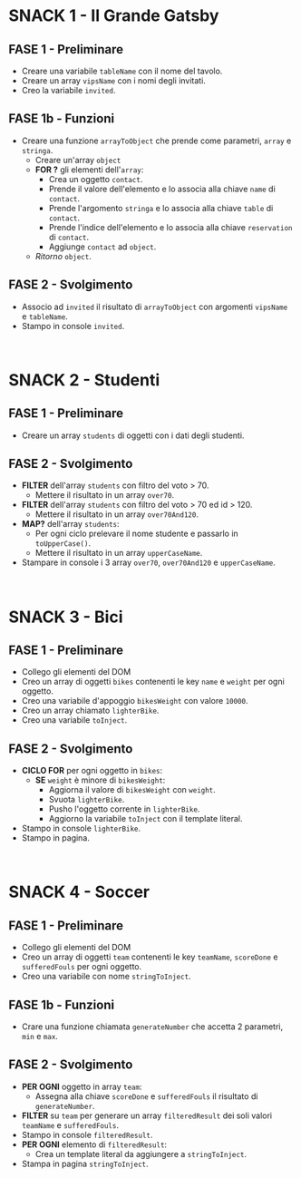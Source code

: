 <!--
repo: js-snack-es6

SNACK 1
Il Grande Gatsby ci ha chiesto di creare i segnaposto per il tavolo degli invitati alla sua mega festa vip. Ci ha lasciato il nome del tavolo ("Tavolo Vip") e la lista degli invitati in ordine di posto:
[ 'Brad Pitt', 'Johnny Depp', 'Lady Gaga', 'Cristiano Ronaldo', 'Georgina Rodriguez', 'Chiara Ferragni', 'Fedez', 'George Clooney', 'Amal Clooney', 'Maneskin']
Ma la tipografia per stampare il tutto vuole che le mandiamo una lista di ospiti in cui ogni ospite sia un oggetto javascript che ha come attributi: nome del tavolo, nome dell'ospite e posto occupato.
Generiamo e stampiamo in console la lista per i segnaposto.

SNACK 2
Abbiamo un elenco degli studenti di una facoltà, identificati da id, Nome e somma totale dei loro voti di esame...
Per preparare l'aula di un nuovo corso, dobbiamo svolgere una serie di operazioni
1. Dobbiamo creare una lista di tutti gli studenti che hanno un totale di voti superiore a 70
2. Dobbiamo creare una lista di tutti gli studenti che hanno un totale di voti superiore a 70 e id superiore a 120
3.  dobbiamo stampare le targhe col nome degli studenti: creare una lista contenente il loro nome tutto in maiuscolo ES (Marco della Rovere => MARCO DELLA ROVERE);
Questo è l'elenco degli studenti:
Id  Name                Grades
213 Marco della Rovere      78
110 Paola Cortellessa       96
250 Andrea Mantegna 	    48
145 Gaia Borromini          74
196 Luigi Grimaldello 	    68
102 Piero della Francesca   50
120 Francesca da Polenta    84 
 
SNACK 3
Creare un array di oggetti:
Ogni oggetto descriverà una bici da corsa con le seguenti proprietà: name e weight.
Stampare in console la bici con peso minore utilizzando il destructuring

SNACK 4
Creare un array di oggetti di squadre di calcio.
Ogni squadra avrà diverse proprietà: nome, punti fatti, falli subiti.
nome sarà l’unica proprietà da compilare, le altre saranno tutte settate a 0.
Generare numeri random al posto degli 0 nelle proprietà punti fatti e falli subiti.
Infine, usando il destructuring, creiamo un nuovo array i cui elementi contengono solo nomi e falli subiti e stampiamo tutto in console.

BONUS
Stampare in pagina oltre che in console!

 -->

# **SNACK 1** - Il Grande Gatsby
## FASE 1 - Preliminare
- Creare una variabile `tableName` con il nome del tavolo.
- Creare un array `vipsName` con i nomi degli invitati.
- Creo la variabile `invited`.

## FASE 1b - Funzioni
- Creare una funzione `arrayToObject` che prende come parametri, `array` e `stringa`.
    - Creare un'array `object`
    - **FOR ?** gli elementi dell'`array`:
        - Crea un oggetto `contact`.
        - Prende il valore dell'elemento e lo associa alla chiave `name` di `contact`.
        - Prende l'argomento `stringa` e lo associa alla chiave `table` di `contact`.
        - Prende l'indice dell'elemento e lo associa alla chiave `reservation` di `contact`.
        - Aggiunge `contact` ad `object`.
    - *Ritorno* `object`.
## FASE 2 - Svolgimento
- Associo ad `invited` il risultato di `arrayToObject` con argomenti `vipsName` e `tableName`.
- Stampo in console `invited`.

<br>

# **SNACK 2** - Studenti
## FASE 1 - Preliminare
- Creare un array `students` di oggetti con i dati degli studenti.
## FASE 2 - Svolgimento
- **FILTER** dell'array `students` con filtro del voto > 70.
    - Mettere il risultato in un array `over70`.
- **FILTER** dell'array `students` con filtro del voto > 70 ed id > 120.
    - Mettere il risultato in un array `over70And120`.
- **MAP?** dell'array `students`:
    - Per ogni ciclo prelevare il nome studente e passarlo in `toUpperCase()`.
    - Mettere il risultato in un array `upperCaseName`.
- Stampare in console i 3 array `over70`, `over70And120` e `upperCaseName`.

<br>

# **SNACK 3** - Bici
## FASE 1 - Preliminare
- Collego gli elementi del DOM
- Creo un array di oggetti `bikes` contenenti le key `name` e `weight` per ogni oggetto.
- Creo una variabile d'appoggio `bikesWeight` con valore `10000`.
- Creo un array chiamato `lighterBike`.
- Creo una variabile `toInject`.
## FASE 2 - Svolgimento
- **CICLO FOR** per ogni oggetto in `bikes`:
    - **SE** `weight` è minore di `bikesWeight`:
        - Aggiorna il valore di `bikesWeight` con `weight`.
        - Svuota `lighterBike`.
        - Pusho l'oggetto corrente in `lighterBike`.
        - Aggiorno la variabile `toInject` con il template literal.
- Stampo in console `lighterBike`.
- Stampo in pagina.
    
<br>

# **SNACK 4** - Soccer
## FASE 1 - Preliminare
- Collego gli elementi del DOM
- Creo un array di oggetti `team` contenenti le key `teamName`, `scoreDone` e `sufferedFouls` per ogni oggetto.
- Creo una variabile con nome `stringToInject`.
## FASE 1b - Funzioni
- Crare una funzione chiamata `generateNumber` che accetta 2 parametri, `min` e `max`.
## FASE 2 - Svolgimento
- **PER OGNI** oggetto in array `team`:
    - Assegna alla chiave `scoreDone` e `sufferedFouls` il risultato di `generateNumber`.
- **FILTER** su `team` per generare un array `filteredResult` dei soli valori `teamName` e `sufferedFouls`.
- Stampo in console `filteredResult`.
- **PER OGNI** elemento di `filteredResult`:
    - Crea un template literal da aggiungere a `stringToInject`.
- Stampa in pagina `stringToInject`.
